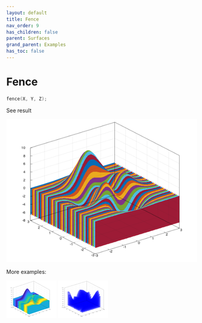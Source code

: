```yaml
---
layout: default
title: Fence
nav_order: 9
has_children: false
parent: Surfaces
grand_parent: Examples
has_toc: false
---
```

# Fence

```cpp
fence(X, Y, Z);
```


See result

[![example_fence_1](fence/fence_1.png)](https://github.com/alandefreitas/matplotplusplus/blob/master/examples/surfaces/fence/fence_1.cpp)

More examples:
    
[![example_fence_2](fence/fence_2_thumb.png)](https://github.com/alandefreitas/matplotplusplus/blob/master/examples/surfaces/fence/fence_2.cpp)  [![example_fence_3](fence/fence_3_thumb.png)](https://github.com/alandefreitas/matplotplusplus/blob/master/examples/surfaces/fence/fence_3.cpp)

  


